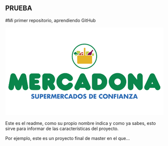 ## PRUEBA
#Mi primer repositorio, aprendiendo GitHub

![PRUEBA](https://github.com/GiselleGiralte/Mercadona_Project/blob/main/mercadona.png)


Este es el readme, como su propio nombre indica y como ya sabes, esto sirve para informar de las características del proyecto. 

Por ejemplo, este es un proyecto final de master en el que...

